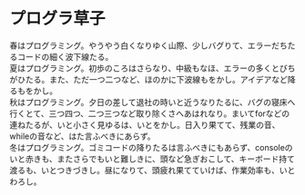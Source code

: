 # プログラ草子
春はプログラミング。やうやう白くなりゆく山際、少しバグりて、エラーだちたるコードの細く波下線たる。<br>
夏はプログラミング。初歩のころはさらなり、中級もなほ、エラーの多くとびちがひたる。また、ただ一つ二つなど、ほのかに下波線もをかし。アイデアなど降るもをかし。<br>
秋はプログラミング。夕日の差して退社の時いと近うなりたるに、バグの寝床へ行くとて、三つ四つ、二つ三つなど取り除くさへあはれなり。まいてforなどの連ねたるが、いと小さく見ゆるは、いとをかし。日入り果てて、残業の音、whileの音など、はた言ふべきにあらず。<br>
冬はプログラミング。ゴミコードの降りたるは言ふべきにもあらず、consoleのいと赤きも、またさらでもいと難しきに、頭など急ぎおこして、キーボード持て渡るも、いとつきづきし。昼になりて、頭疲れ果てていけば、作業効率も、いとわろし。<br>
